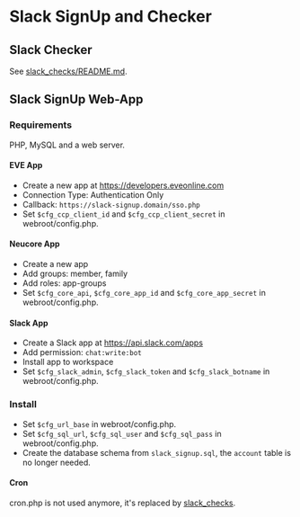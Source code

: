 # Slack SignUp and Checker

## Slack Checker

See [slack_checks/README.md](slack_checks/README.md).

## Slack SignUp Web-App
 
### Requirements

PHP, MySQL and a web server.

#### EVE App

- Create a new app at https://developers.eveonline.com
- Connection Type: Authentication Only
- Callback: `https://slack-signup.domain/sso.php`
- Set `$cfg_ccp_client_id` and `$cfg_ccp_client_secret` in webroot/config.php.

#### Neucore App

- Create a new app
- Add groups: member, family
- Add roles: app-groups
- Set `$cfg_core_api`, `$cfg_core_app_id` and `$cfg_core_app_secret` in webroot/config.php.

#### Slack App

- Create a Slack app at https://api.slack.com/apps
- Add permission: `chat:write:bot`
- Install app to workspace
- Set `$cfg_slack_admin`, `$cfg_slack_token` and `$cfg_slack_botname` in webroot/config.php.

### Install

- Set `$cfg_url_base` in webroot/config.php.
- Set `$cfg_sql_url`, `$cfg_sql_user` and `$cfg_sql_pass` in webroot/config.php.
- Create the database schema from `slack_signup.sql`, the `account` table is no longer needed.

#### Cron

cron.php is not used anymore, it's replaced by [slack_checks](slack_checks).
